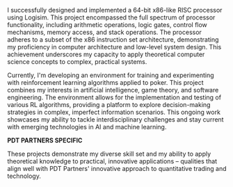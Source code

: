 I successfully designed and implemented a 64-bit x86-like RISC processor using Logisim. This project encompassed the full spectrum of processor functionality, including arithmetic operations, logic gates, control flow mechanisms, memory access, and stack operations. The processor adheres to a subset of the x86 instruction set architecture, demonstrating my proficiency in computer architecture and low-level system design. This achievement underscores my capacity to apply theoretical computer science concepts to complex, practical systems.

Currently, I'm developing an environment for training and experimenting with reinforcement learning algorithms applied to poker. This project combines my interests in artificial intelligence, game theory, and software engineering. The environment allows for the implementation and testing of various RL algorithms, providing a platform to explore decision-making strategies in complex, imperfect information scenarios. This ongoing work showcases my ability to tackle interdisciplinary challenges and stay current with emerging technologies in AI and machine learning.


__PDT PARTNERS SPECIFIC__

These projects demonstrate my diverse skill set and my ability to apply theoretical knowledge to practical, innovative applications – qualities that align well with PDT Partners' innovative approach to quantitative trading and technology.